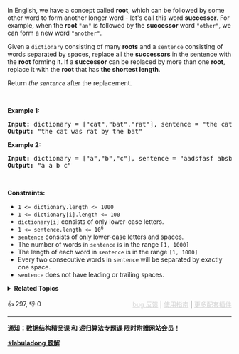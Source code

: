 <p>In English, we have a concept called <strong>root</strong>, which can be followed by some other word to form another longer word - let's call this word <strong>successor</strong>. For example, when the <strong>root</strong> <code>"an"</code> is followed by the <strong>successor</strong> word <code>"other"</code>, we can form a new word <code>"another"</code>.</p>

<p>Given a <code>dictionary</code> consisting of many <strong>roots</strong> and a <code>sentence</code> consisting of words separated by spaces, replace all the <strong>successors</strong> in the sentence with the <strong>root</strong> forming it. If a <strong>successor</strong> can be replaced by more than one <strong>root</strong>, replace it with the <strong>root</strong> that has <strong>the shortest length</strong>.</p>

<p>Return <em>the <code>sentence</code></em> after the replacement.</p>

<p>&nbsp;</p> 
<p><strong class="example">Example 1:</strong></p>

<pre>
<strong>Input:</strong> dictionary = ["cat","bat","rat"], sentence = "the cattle was rattled by the battery"
<strong>Output:</strong> "the cat was rat by the bat"
</pre>

<p><strong class="example">Example 2:</strong></p>

<pre>
<strong>Input:</strong> dictionary = ["a","b","c"], sentence = "aadsfasf absbs bbab cadsfafs"
<strong>Output:</strong> "a a b c"
</pre>

<p>&nbsp;</p> 
<p><strong>Constraints:</strong></p>

<ul> 
 <li><code>1 &lt;= dictionary.length &lt;= 1000</code></li> 
 <li><code>1 &lt;= dictionary[i].length &lt;= 100</code></li> 
 <li><code>dictionary[i]</code> consists of only lower-case letters.</li> 
 <li><code>1 &lt;= sentence.length &lt;= 10<sup>6</sup></code></li> 
 <li><code>sentence</code> consists of only lower-case letters and spaces.</li> 
 <li>The number of words in <code>sentence</code> is in the range <code>[1, 1000]</code></li> 
 <li>The length of each word in <code>sentence</code> is in the range <code>[1, 1000]</code></li> 
 <li>Every two consecutive words in <code>sentence</code> will be separated by exactly one space.</li> 
 <li><code>sentence</code> does not have leading or trailing spaces.</li> 
</ul>

<details><summary><strong>Related Topics</strong></summary>字典树 | 数组 | 哈希表 | 字符串</details><br>

<div>👍 297, 👎 0<span style='float: right;'><span style='color: gray;'><a href='https://github.com/labuladong/fucking-algorithm/discussions/939' target='_blank' style='color: lightgray;text-decoration: underline;'>bug 反馈</a> | <a href='https://labuladong.gitee.io/article/fname.html?fname=jb插件简介' target='_blank' style='color: lightgray;text-decoration: underline;'>使用指南</a> | <a href='https://labuladong.github.io/algo/images/others/%E5%85%A8%E5%AE%B6%E6%A1%B6.jpg' target='_blank' style='color: lightgray;text-decoration: underline;'>更多配套插件</a></span></span></div>

<div id="labuladong"><hr>

**通知：[数据结构精品课](https://aep.h5.xeknow.com/s/1XJHEO) 和 [递归算法专题课](https://aep.xet.tech/s/3YGcq3) 限时附赠网站会员！**



<p><strong><a href="https://labuladong.gitee.io/article/slug.html?slug=replace-words" target="_blank">⭐️labuladong 题解</a></strong></p>
</div>



